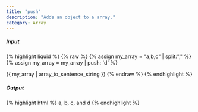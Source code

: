 ```yaml
---
title: "push"
description: "Adds an object to a array."
category: Array
---
```

##### Input
{% highlight liquid %}
{% raw %}
{% assign my_array = "a,b,c" | split:"," %}
{% assign my_array = my_array | push: 'd' %}

{{ my_array | array_to_sentence_string }}
{% endraw %}
{% endhighlight %}

##### Output

{% highlight html %}
a, b, c, and d
{% endhighlight %}
